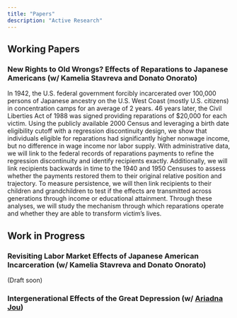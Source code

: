 ```yaml
---
title: "Papers"
description: "Active Research"
---
```


## Working Papers

### New Rights to Old Wrongs? Effects of Reparations to Japanese Americans  (w/ Kamelia Stavreva and Donato Onorato)

In 1942, the U.S. federal government forcibly incarcerated over 100,000 persons of Japanese ancestry on the U.S. West Coast (mostly U.S. citizens) in concentration camps for an average of 2 years. 46 years later, the Civil Liberties Act of 1988 was signed providing reparations of $20,000 for each victim. Using the publicly available 2000 Census and leveraging a birth date eligibility cutoff with a regression discontinuity design, we show that individuals eligible for reparations had significantly higher nonwage income, but no difference in wage income nor labor supply. With administrative data, we will link to the federal records of reparations payments to refine the regression discontinuity and identify recipients exactly. Additionally, we will link recipients backwards in time to the 1940 and 1950 Censuses to assess whether the payments restored them to their original relative position and trajectory. To measure persistence, we will then link recipients to their children and grandchildren to test if the effects are transmitted across generations through income or educational attainment. Through these analyses, we will study the mechanism through which reparations operate and whether they are able to transform victim’s lives.


## Work in Progress

### Revisiting Labor Market Effects of Japanese American Incarceration (w/ Kamelia Stavreva and Donato Onorato)
(Draft soon)

### Intergenerational Effects of the Great Depression (w/ [Ariadna Jou](https://www.ariadnajou.com/home))